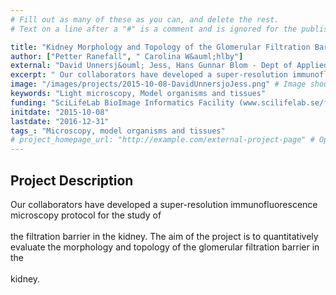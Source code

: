 ```yaml
---
# Fill out as many of these as you can, and delete the rest.
# Text on a line after a "#" is a comment and is ignored for the published page.

title: "Kidney Morphology and Topology of the Glomerular Filtration Barrier"
author: ["Petter Ranefall", " Carolina W&auml;hlby"]
external: "David Unnersj&ouml; Jess, Hans Gunnar Blom - Dept of Applied Physics, KTH"
excerpt: " Our collaborators have developed a super-resolution immunofluorescence microscopy protocol for the study of  the filtration barrier in the kidney. The aim of the project is to quantitatively evaluate..."
image: "/images/projects/2015-10-08-DavidUnnersjoJess.png" # Image should be pushed to /images/projects/YYYY-MM-DD-projectid/ before
keywords: "Light microscopy, Model organisms and tissues"
funding: "SciLifeLab BioImage Informatics Facility (www.scilifelab.se/facilities/bioimage-informatics)"
initdate: "2015-10-08"
lastdate: "2016-12-31"
tags_: "Microscopy, model organisms and tissues"
# project_homepage_url: "http://example.com/external-project-page" # Optional external homepage for this project
---
```


## Project Description
 Our collaborators have developed a super-resolution immunofluorescence microscopy protocol for the study of <br/><br/>the filtration barrier in the kidney. The aim of the project is to quantitatively evaluate the morphology and topology of the glomerular filtration barrier in the <br/><br/>kidney. 
